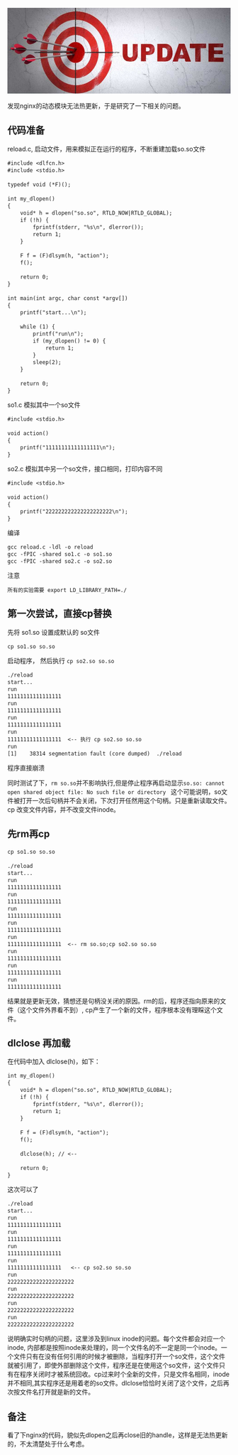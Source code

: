 
![img](adf525e6e76b6bd7a2beef5a8aef7bf9.jpg)

发现nginx的动态模块无法热更新，于是研究了一下相关的问题。

## 代码准备

reload.c, 启动文件，用来模拟正在运行的程序，不断重建加载so.so文件

    #include <dlfcn.h>
    #include <stdio.h>

    typedef void (*F)();

    int my_dlopen()
    {
        void* h = dlopen("so.so", RTLD_NOW|RTLD_GLOBAL);
        if (!h) {
            fprintf(stderr, "%s\n", dlerror());
            return 1;
        }

        F f = (F)dlsym(h, "action");
        f();

        return 0;
    }

    int main(int argc, char const *argv[])
    {
        printf("start...\n");

        while (1) {
            printf("run\n");
            if (my_dlopen() != 0) {
                return 1;
            }
            sleep(2);
        }

        return 0;
    }

so1.c 模拟其中一个so文件

    #include <stdio.h>

    void action()
    {
        printf("11111111111111111\n");
    }


so2.c 模拟其中另一个so文件，接口相同，打印内容不同

    #include <stdio.h>

    void action()
    {
        printf("222222222222222222222\n");
    }

编译

    gcc reload.c -ldl -o reload
    gcc -fPIC -shared so1.c -o so1.so
    gcc -fPIC -shared so2.c -o so2.so

注意

    所有的实验需要 export LD_LIBRARY_PATH=./

## 第一次尝试，直接cp替换

先将 so1.so 设置成默认的 so文件

    cp so1.so so.so

启动程序， 然后执行 `cp so2.so so.so`

    ./reload 
    start...
    run
    11111111111111111
    run
    11111111111111111
    run
    11111111111111111
    run
    11111111111111111  <-- 执行 cp so2.so so.so
    run
    [1]    38314 segmentation fault (core dumped)  ./reload

程序直接崩溃


同时测试了下，`rm so.so`并不影响执行,但是停止程序再启动显示`so.so: cannot open shared object file: No such file or directory
` 这个可能说明，so文件被打开一次后句柄并不会关闭，下次打开任然用这个句柄。只是重新读取文件。cp 改变文件内容，并不改变文件inode。

## 先rm再cp

    cp so1.so so.so

    ./reload
    start...
    run
    11111111111111111
    run
    11111111111111111
    run
    11111111111111111
    run
    11111111111111111
    run
    11111111111111111  <-- rm so.so;cp so2.so so.so
    run
    11111111111111111
    run
    11111111111111111
    run
    11111111111111111

结果就是更新无效，猜想还是句柄没关闭的原因。rm的后，程序还指向原来的文件（这个文件外界看不到）, cp产生了一个新的文件，程序根本没有理睬这个文件。

## dlclose 再加载

在代码中加入 dlclose(h)，如下：

    int my_dlopen()
    {
        void* h = dlopen("so.so", RTLD_NOW|RTLD_GLOBAL);
        if (!h) {
            fprintf(stderr, "%s\n", dlerror());
            return 1;
        }

        F f = (F)dlsym(h, "action");
        f();

        dlclose(h); // <--

        return 0;
    }

这次可以了

    ./reload
    start...
    run
    11111111111111111
    run
    11111111111111111
    run
    11111111111111111
    run
    11111111111111111   <-- cp so2.so so.so
    run
    222222222222222222222
    run
    222222222222222222222
    run
    222222222222222222222
    run
    222222222222222222222

说明确实时句柄的问题，这里涉及到linux inode的问题。每个文件都会对应一个inode, 内部都是按照inode来处理的，同一个文件名的不一定是同一个inode。一个文件只有在没有任何引用的时候才被删除，当程序打开一个so文件，这个文件就被引用了，即使外部删除这个文件，程序还是在使用这个so文件，这个文件只有在程序关闭时才被系统回收。cp过来时个全新的文件，只是文件名相同，inode并不相同,其实程序还是用着老的so文件。dlclose恰恰时关闭了这个文件，之后再次按文件名打开就是新的文件。

## 备注

看了下nginx的代码，貌似先dlopen之后再close旧的handle，这样是无法热更新的，不太清楚处于什么考虑。


